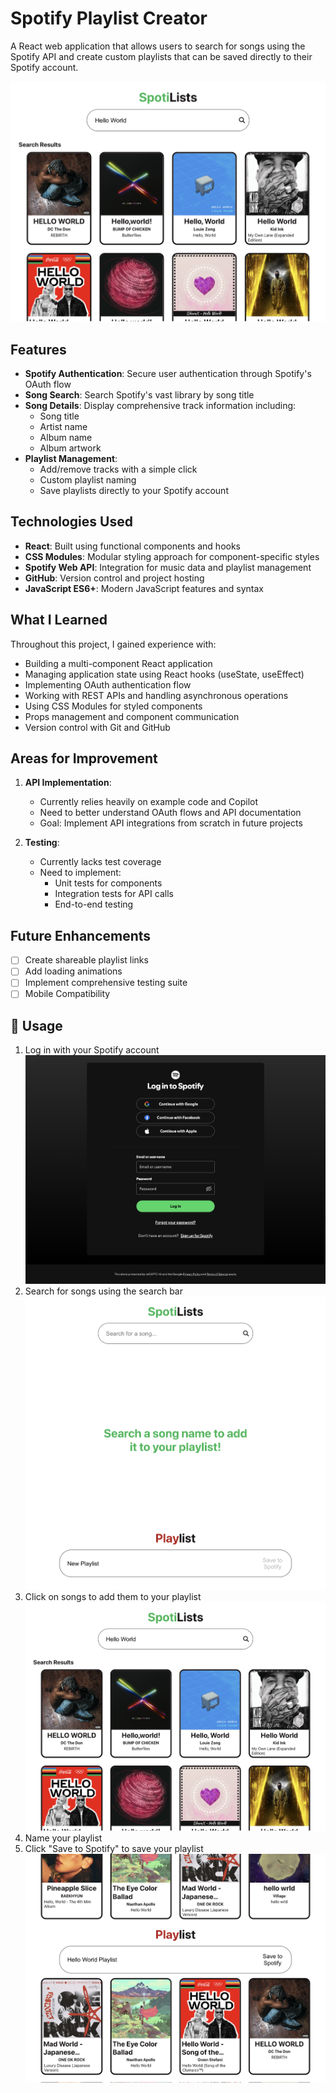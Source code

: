 # Spotify Playlist Creator

A React web application that allows users to search for songs using the Spotify API and create custom playlists that can be saved directly to their Spotify account.

![App Screenshot](./readme-images/site_screencap4.png)


## Features

- **Spotify Authentication**: Secure user authentication through Spotify's OAuth flow
- **Song Search**: Search Spotify's vast library by song title
- **Song Details**: Display comprehensive track information including:
  - Song title
  - Artist name
  - Album name
  - Album artwork
- **Playlist Management**:
  - Add/remove tracks with a simple click
  - Custom playlist naming
  - Save playlists directly to your Spotify account

## Technologies Used

- **React**: Built using functional components and hooks
- **CSS Modules**: Modular styling approach for component-specific styles
- **Spotify Web API**: Integration for music data and playlist management
- **GitHub**: Version control and project hosting
- **JavaScript ES6+**: Modern JavaScript features and syntax

## What I Learned

Throughout this project, I gained experience with:

- Building a multi-component React application
- Managing application state using React hooks (useState, useEffect)
- Implementing OAuth authentication flow
- Working with REST APIs and handling asynchronous operations
- Using CSS Modules for styled components
- Props management and component communication
- Version control with Git and GitHub

## Areas for Improvement

1. **API Implementation**:
   - Currently relies heavily on example code and Copilot
   - Need to better understand OAuth flows and API documentation
   - Goal: Implement API integrations from scratch in future projects

2. **Testing**:
   - Currently lacks test coverage
   - Need to implement:
     - Unit tests for components
     - Integration tests for API calls
     - End-to-end testing

## Future Enhancements

- [ ] Create shareable playlist links
- [ ] Add loading animations
- [ ] Implement comprehensive testing suite
- [ ] Mobile Compatibility

## 📱 Usage

1. Log in with your Spotify account
![Usage Flow](./readme-images/site_screencap2.png)
2. Search for songs using the search bar
![Usage Flow](./readme-images/site_screencap5.png)
3. Click on songs to add them to your playlist
![Usage Flow](./readme-images/site_screencap4.png)
4. Name your playlist
5. Click "Save to Spotify" to save your playlist
![Usage Flow](./readme-images/site_screencap3.png)